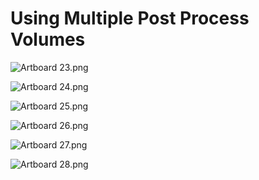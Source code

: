 # Using Multiple Post Process Volumes

<p><img src="https://vertexschool.instructure.com/courses/317/files/21412/preview?verifier=GLsHOlGmmWF9z5FFhoJGAOEZ41pnMziUUysb3Skv" alt="Artboard 23.png" data-api-endpoint="https://vertexschool.instructure.com/api/v1/courses/317/files/21412" data-api-returntype="File"></p>
<p><img src="https://vertexschool.instructure.com/courses/317/files/21413/preview?verifier=MEyrDxnwVgJ2hymJsWyVVuEC83s4RXk0SjotgF1S" alt="Artboard 24.png" data-api-endpoint="https://vertexschool.instructure.com/api/v1/courses/317/files/21413" data-api-returntype="File"></p>
<p><img src="https://vertexschool.instructure.com/courses/317/files/21414/preview?verifier=ioTlJjZCku1eEuaHWJbq8TPGmA51HE1HoYBtZiSM" alt="Artboard 25.png" data-api-endpoint="https://vertexschool.instructure.com/api/v1/courses/317/files/21414" data-api-returntype="File"></p>
<p><img src="https://vertexschool.instructure.com/courses/317/files/21415/preview?verifier=a29hU79bQTDeK455fTuFsnDeqQ8jBjIh89M0Iiws" alt="Artboard 26.png" data-api-endpoint="https://vertexschool.instructure.com/api/v1/courses/317/files/21415" data-api-returntype="File"></p>
<p><img src="https://vertexschool.instructure.com/courses/317/files/21416/preview?verifier=XCALsJJyFLGANbKW2xuRQVrrAnmaDJMTNjMOY87Y" alt="Artboard 27.png" data-api-endpoint="https://vertexschool.instructure.com/api/v1/courses/317/files/21416" data-api-returntype="File"></p>
<p><img src="https://vertexschool.instructure.com/courses/317/files/21417/preview?verifier=UGPxs8wH8UzAOfHt0aZvalnWW2EVXkmPzVpKsNH3" alt="Artboard 28.png" data-api-endpoint="https://vertexschool.instructure.com/api/v1/courses/317/files/21417" data-api-returntype="File"></p>
<p>&nbsp;</p>